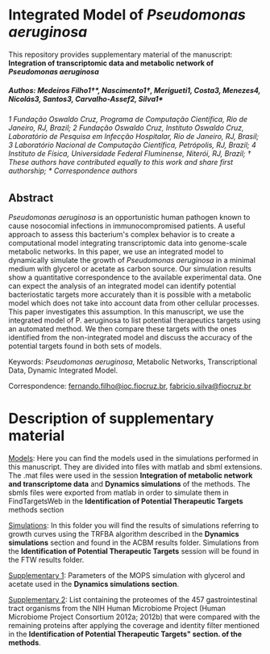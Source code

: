 # Integrated Model of *Pseudomonas aeruginosa*

This repository provides supplementary material of the manuscript: **Integration of transcriptomic data and metabolic network of *Pseudomonas aeruginosa*** 
##### Authos: Medeiros Filho1†\*, Nascimento1†, Merigueti1, Costa3, Menezes4, Nicolás3, Santos3, Carvalho-Assef2, Silva1\*

######  1 Fundação Oswaldo Cruz, Programa de Computação Científica, Rio de Janeiro, RJ, Brazil; 2 Fundação Oswaldo Cruz, Instituto Oswaldo Cruz, Laboratório de Pesquisa em Infecção Hospitalar, Rio de Janeiro, RJ, Brasil; 3 Laboratório Nacional de Computação Científica, Petrópolis, RJ, Brazil; 4 Instituto de Física, Universidade Federal Fluminense, Niterói, RJ, Brazil; † These authors have contributed equally to this work and share first authorship; \* Correspondence authors



## Abstract 


*Pseudomonas aeruginosa* is an opportunistic human pathogen known to cause nosocomial infections in immunocompromised patients. A useful approach to assess this bacterium's complex behavior is to create a computational model integrating transcriptomic data into genome-scale metabolic networks. In this paper, we use an integrated model to dynamically simulate the growth of *Pseudomonas aeruginosa* in a minimal medium with glycerol or acetate as carbon source. Our simulation results show a quantitative correspondence to the available experimental data. One can expect the analysis of an integrated model can identify potential bacteriostatic targets more accurately than it is possible with a metabolic model which does not take into account data from other cellular processes. This paper investigates this assumption. In this manuscript, we use the integrated model of P. aeruginosa to list potential therapeutics targets using an automated method. We then compare these targets with the ones identified from the non-integrated model and discuss the accuracy of the potential targets found in both sets of models.

Keywords: *Pseudomonas aeruginosa*, Metabolic  Networks, Transcriptional  Data, Dynamic Integrated Model.

Correspondence: fernando.filho@ioc.fiocruz.br, fabricio.silva@fiocruz.br 

# Description of supplementary material

[Models](https://github.com/medeirosfilho1/Integration-paeruginosa/tree/main/models): Here you can find the models used in the simulations performed in this manuscript. They are divided into files with matlab and sbml extensions. The .mat files were used in the session **Integration of metabolic network and transcriptome data** and **Dynamics simulations** of the methods. The sbmls files were exported from matlab in order to simulate them in FindTargetsWeb in the **Identification of Potential Therapeutic Targets** methods section

[Simulations](https://github.com/medeirosfilho1/Integration-paeruginosa/tree/main/Simulations): In this folder you will find the results of simulations referring to growth curves using the TRFBA algorithm described in the **Dynamics simulations** section and found in the ACBM results folder. Simulations from the **Identification of Potential Therapeutic Targets** session will be found in the FTW results folder.

[Supplementary 1](https://github.com/medeirosfilho1/Integration-paeruginosa/blob/main/Supplementary_1.pdf): Parameters of the MOPS simulation with glycerol and acetate used in the **Dynamics simulations section**.

[Supplementary 2](https://github.com/medeirosfilho1/Integration-paeruginosa/blob/main/Supplementary_2.csv): List containing the proteomes of the 457 gastrointestinal tract organisms from the NIH Human Microbiome Project (Human Microbiome Project Consortium 2012a; 2012b) that were compared with the remaining proteins after applying the coverage and identity filter mentioned in the **Identification of Potential Therapeutic Targets" section. of the methods**.

